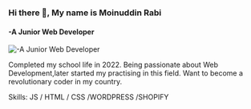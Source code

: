 ### Hi there 👋, My name is Moinuddin Rabi
#### -A Junior Web Developer
![-A Junior Web Developer](https://media.licdn.com/dms/image/C5616AQEVBLcWqvE1EA/profile-displaybackgroundimage-shrink_350_1400/0/1668919428435?e=1677715200&v=beta&t=Z2gL-zG4y8Ueugb2XTPHd5waqSn_QYQOGzmJY_Q9_Ec)

Completed my school life in 2022. Being passionate about Web Development,later started my practising in this field. Want to become a revolutionary coder in my country.

Skills: JS / HTML / CSS /WORDPRESS /SHOPIFY
